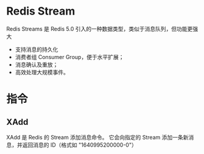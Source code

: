 # Redis Stream
Redis Streams 是 Redis 5.0 引入的一种数据类型，类似于消息队列，但功能更强大
* 支持消息的持久化
* 消费者组 Consumer Group，便于水平扩展；
* 消息确认及重放；
* 高效处理大规模事件。

# 指令
## XAdd
XAdd 是 Redis 的 Stream 添加消息命令。
它会向指定的 Stream 添加一条新消息，并返回消息的 ID（格式如 "1640995200000-0"）
